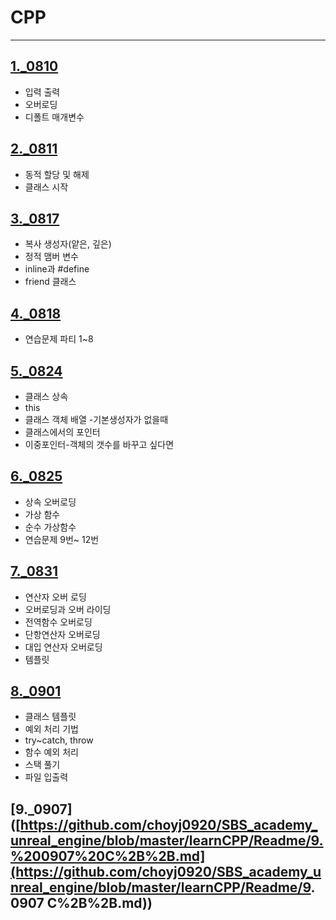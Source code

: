# CPP 

------



## [1._0810](https://github.com/choyj0920/SBS_academy_unreal_engine/blob/master/learnCPP/Readme/1.0810%20C%2B%2B.md)

- 입력 출력
- 오버로딩
- 디폴트 매개변수

## [2._0811](https://github.com/choyj0920/SBS_academy_unreal_engine/blob/master/learnCPP/Readme/2.0811%20C%2B%2B.md)

- 동적 할당 및 해제
- 클래스 시작

## [3._0817](https://github.com/choyj0920/SBS_academy_unreal_engine/blob/master/learnCPP/Readme/3.%200817%20c%2B%2B.md)

- 복사 생성자(얕은, 깊은)
- 정적 맴버 변수
- inline과 #define
- friend 클래스

## [4._0818](https://github.com/choyj0920/SBS_academy_unreal_engine/blob/master/learnCPP/Readme/4.0818%20C%2B%2B.md)

- 연습문제 파티 1~8

## [5._0824](https://github.com/choyj0920/SBS_academy_unreal_engine/blob/master/learnCPP/Readme/5.0824%20c%2B%2B.md)



- 클래스 상속
- this
- 클래스 객체 배열 -기본생성자가 없을때
- 클래스에서의 포인터
- 이중포인터-객체의 갯수를 바꾸고 싶다면

## [6._0825](https://github.com/choyj0920/SBS_academy_unreal_engine/blob/master/learnCPP/Readme/6.%200825%20C%2B%2B.md)

- 상속 오버로딩
- 가상 함수
- 순수 가상함수
- 연습문제 9번~ 12번

## [7._0831](https://github.com/choyj0920/SBS_academy_unreal_engine/blob/master/learnCPP/Readme/7.%200831%20C%2B%2B.md)

- 연산자 오버 로딩
- 오버로딩과 오버 라이딩
- 전역함수 오버로딩
- 단항연산자 오버로딩
- 대입 연산자 오버로딩
- 템플릿

## [8._0901](https://github.com/choyj0920/SBS_academy_unreal_engine/blob/master/learnCPP/Readme/8.%200901%20C%2B%2B.md)

- 클래스 템플릿
- 예외 처리 기법
- try~catch, throw
- 함수 예외 처리
- 스택 풀기
- 파일 입출력

## [9._0907]([https://github.com/choyj0920/SBS_academy_unreal_engine/blob/master/learnCPP/Readme/9.%200907%20C%2B%2B.md](https://github.com/choyj0920/SBS_academy_unreal_engine/blob/master/learnCPP/Readme/9. 0907 C%2B%2B.md))

